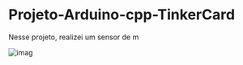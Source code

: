 # Projeto-Arduino-cpp-TinkerCard

  Nesse projeto, realizei um sensor de m
  
![imag](https://github.com/user-attachments/assets/a318b6ee-bb10-40b8-add4-95fb8471fec1)
